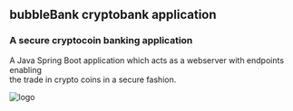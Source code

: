 ## bubbleBank cryptobank application

### A secure cryptocoin banking application

A Java Spring Boot application which acts as a webserver with endpoints enabling  
the trade in crypto coins in a secure fashion.

![logo](https://gitlab.fdmci.hva.nl/MIW2/cohort-27/cohort-23-se/team-1/bank/-/blob/main/src/main/resources/static/bubble_bank_logo.jpg)
